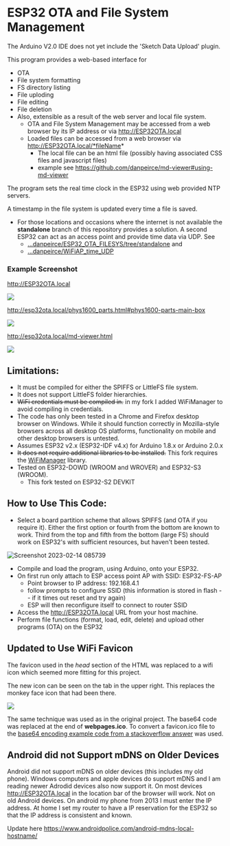 # ESP32 OTA and File System Management

The Arduino V2.0 IDE does not yet include the 'Sketch Data Upload' plugin.

This program provides a web-based interface for

* OTA
* File system formatting
* FS directory listing
* File uploding
* File editing
* File deletion
* Also, extensible as a result of the web server and local file system.
    * OTA and File System Management may be accessed from a web browser by its IP address or via http://ESP32OTA.local
    * Loaded files can be accessed from a web browser via http://ESP32OTA.local/*fileName*
	    * The local file can be an html file (possibly having associated CSS files and javascript files)
        * example see https://github.com/danpeirce/md-viewer#using-md-viewer		

The program sets the real time clock in the ESP32 using web provided NTP servers. 

A timestamp in the file system is updated every time a file is saved.

* For those locations and occasions where the internet is not available the **standalone** branch of this repository provides a solution. A second ESP32 can 
  act as an access point and provide time data via UDP. 
  See 
    * [...danpeirce/ESP32_OTA_FILESYS/tree/standalone](https://github.com/danpeirce/ESP32_OTA_FILESYS/tree/standalone) and
	* [...danpeirce/WiFiAP_time_UDP](https://github.com/danpeirce/WiFiAP_time_UDP)
 

### Example Screenshot

http://ESP32OTA.local

![](img/screenshot_w_timestamp.png)

http://esp32ota.local/phys1600_parts.html#phys1600-parts-main-box

![](img/screenshot_phys1600_parts.png)

http://esp32ota.local/md-viewer.html

![](img/screenshot_md-viewer.png)

## Limitations:

* It must be compiled for either the SPIFFS or LittleFS file system. 
* It does not support LittleFS folder hierarchies.
* ~~WiFi credentials must be compiled in.~~ in my fork I added WiFiManager to avoid compiling in credentials.
* The code has only been tested in a Chrome and Firefox desktop browser on Windows. While it should function correctly in Mozilla-style browsers across 
  all desktop OS platforms, functionality on mobile and other desktop browsers is untested.
* Assumes ESP32 v2.x (ESP32-IDF v4.x) for Arduino 1.8.x or Arduino 2.0.x 
* ~~It does not require additional libraries to be installed.~~ This fork requires the [WiFiManager](https://github.com/tzapu/WiFiManager) library.
* Tested on ESP32-DOWD (WROOM and WROVER) and ESP32-S3 (WROOM).
    * This fork tested on ESP32-S2 DEVKIT 


## How to Use This Code:

* Select a board partition scheme that allows SPIFFS (and OTA if you require it). Either the first option or fourth from the bottom are known to 
  work. Third from the top and fifth from the bottom (large FS) should work on ESP32's with sufficient resources, but haven't been tested.

![Screenshot 2023-02-14 085739](https://user-images.githubusercontent.com/14856369/218584574-e9b7bc12-1cc5-4a47-a1dc-c944b132fa9f.png)

* Compile and load the program, using Arduino,  onto your ESP32. 
* On first run only attach to ESP access point AP with SSID:  ESP32-FS-AP
    * Point browser to IP address: 192.168.4.1
	* follow prompts to configure SSID (this information is stored in flash -- if it times out reset and try again)
	* ESP will then reconfigure itself to connect to router SSID
* Access the http://ESP32OTA.local URL from your host machine.
* Perform file functions (format, load, edit, delete) and upload other programs (OTA) on the ESP32

## Updated to Use WiFi Favicon

The favicon used in the *head* section of the HTML was replaced to a wifi icon which seemed more fitting for this project.

The new icon can be seen on the tab in the upper right. This replaces the monkey face icon that had been there.

![](img/favicon-wifi.png)

The same technique was used as in the original project. The base64 code was replaced at the end of **webpages.ico**. To convert a favicon.ico file to 
the [base64 encoding example code from a stackoverflow answer](https://stackoverflow.com/questions/6150289/how-can-i-convert-an-image-into-base64-string-using-javascript#56180766) was used.

## Android did not Support mDNS on Older Devices

Android did not support mDNS on older devices (this includes my old phone). Windows computers and apple devices do support mDNS and I am reading newer Adrodid devices also now support it. On most devices http://ESP32OTA.local in the 
location bar of the browser will work. Not on old Android devices. On android my phone from 2013 I must enter the IP address. At home I set my router
to have a IP reservation for the ESP32 so that the IP address is consistent and known.

Update here https://www.androidpolice.com/android-mdns-local-hostname/
